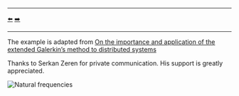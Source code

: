 ***
[⬅️](../010/README.md "Previous example")
[➡️](../012/README.md "Next example")
***

The example is adapted from [On the importance and application of the extended Galerkin’s method to distributed systems](http://dx.doi.org/10.1177/03064190241298202)

Thanks to Serkan Zeren for private communication. His support is greatly appreciated.

![Natural frequencies](Natural_frequencies.png "Nondimensonal natural frequencies")
